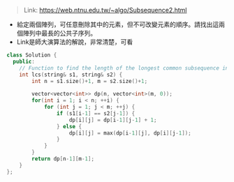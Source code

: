 > Link: https://web.ntnu.edu.tw/~algo/Subsequence2.html
- 給定兩個陣列，可任意刪除其中的元素，但不可改變元素的順序。請找出這兩個陣列中最長的公共子序列。
- Link是師大演算法的解說，非常清楚，可看
```c++
class Solution {
  public:
    // Function to find the length of the longest common subsequence in two strings.
    int lcs(string& s1, string& s2) {
        int n = s1.size()+1, m = s2.size()+1;
        
        vector<vector<int>> dp(n, vector<int>(m, 0));
        for(int i = 1; i < n; ++i) {
            for (int j = 1; j < m; ++j) {
                if (s1[i-1] == s2[j-1]) {
                    dp[i][j] = dp[i-1][j-1] + 1;
                } else {
                    dp[i][j] = max(dp[i-1][j], dp[i][j-1]);
                }
            }
        }
        return dp[n-1][m-1];
    }
};
```
